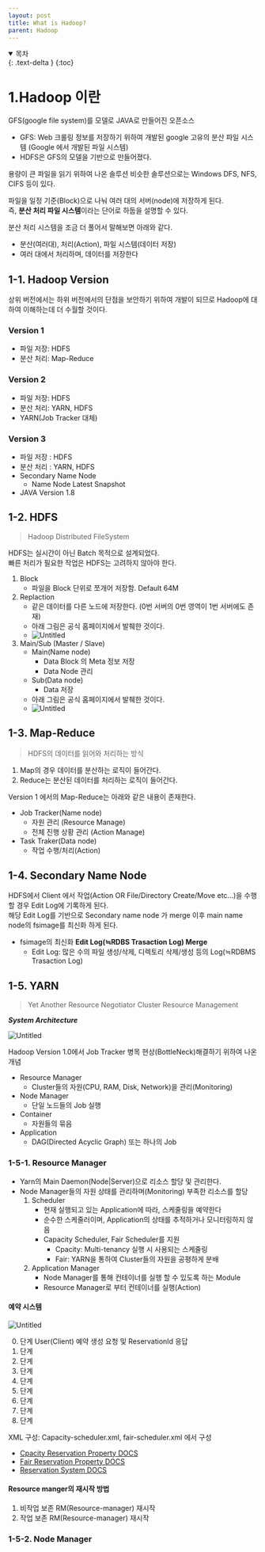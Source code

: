 ```yaml
---
layout: post
title: What is Hadoop? 
parent: Hadoop
---
```

<details open markdown="block">
  <summary>
    목차
  </summary>
  {: .text-delta }
{:toc}
</details>  


# 1.Hadoop 이란   

GFS(google file system)를 모델로 JAVA로 만들어진 오픈소스
  - GFS: Web 크롤링 정보를 저장하기 위하여 개발된 google 고유의 분산 파일 시스템 (Google 에서 개발된 파일 시스템)
  - HDFS은 GFS의 모델을 기반으로 만들어졌다.

용량이 큰 파일을 읽기 위하여 나온 솔루션 비슷한 솔루션으로는 Windows DFS, NFS, CIFS 등이 있다.

파일을 일정 기준(Block)으로 나눠 여러 대의 서버(node)에 저장하게 된다.   
즉, **분산 처리 파일 시스템**이라는 단어로 하둡을 설명할 수 있다.

분산 처리 시스템을 조금 더 풀어서 말해보면 아래와 같다.
- 분산(여러대), 처리(Action), 파일 시스템(데이터 저장) 
- 여러 대에서 처리하며, 데이터를 저장한다
    

## 1-1. Hadoop Version 
상위 버전에서는 하위 버전에서의 단점을 보안하기 위하여 개발이 되므로 Hadoop에 대하여 이해하는데 더 수월할 것이다.   


### Version 1
 - 파일 저장: HDFS   
 - 분산 처리: Map-Reduce     

### Version 2   
 - 파일 저장: HDFS
 - 분산 처리: YARN, HDFS
 - YARN(Job Tracker 대체)
### Version 3
 - 파일 저장 : HDFS
 - 분산 처리 : YARN, HDFS
 - Secondary Name Node   
    - Name Node Latest Snapshot   
 - JAVA Version 1.8

## 1-2. HDFS

> Hadoop Distributed FileSystem   

HDFS는 실시간이 아닌 Batch 목적으로 설계되었다.   
빠른 처리가 필요한 작업은 HDFS는 고려하지 않아야 한다.   

1. Block
    - 파일을 Block 단위로 쪼개어 저장함. Default 64M
2. Replaction
    - 같은 데이터를 다른 노드에 저장한다. (0번 서버의 0번 영역이 1번 서버에도 존재)
    - 아래 그림은 공식 홈페이지에서 발췌한 것이다.
    - ![Untitled](https://hadoop.apache.org/docs/stable/hadoop-project-dist/hadoop-hdfs/images/hdfsdatanodes.png)
3. Main/Sub (Master / Slave)
    - Main(Name node)  
        - Data Block 의 Meta 정보 저장   
        - Data Node 관리   
    - Sub(Data node)
        - Data 저장
    - 아래 그림은 공식 홈페이지에서 발췌한 것이다.
    - ![Untitled](https://hadoop.apache.org/docs/r3.2.3/hadoop-project-dist/hadoop-hdfs/images/hdfsarchitecture.png) 

## 1-3. Map-Reduce
> HDFS의 데이터를 읽어와 처리하는 방식  

1. Map의 경우 데이터를 분산하는 로직이 들어간다.   
2. Reduce는 분산된 데이터를 처리하는 로직이 들어간다.   

Version 1 에서의 Map-Reduce는 아래와 같은 내용이 존재한다.

- Job Tracker(Name node)   
    - 자원 관리 (Resource Manage)   
    - 전체 진행 상황 관리 (Action Manage)   
- Task Traker(Data node)   
    - 작업 수행/처리(Action) 

## 1-4. Secondary Name Node
HDFS에서 Client 에서 작업(Action OR File/Directory Create/Move etc...)을 수행할 경우 Edit Log에 기록하게 된다.   
해당 Edit Log를 기반으로 Secondary name node 가 merge 이후 main name node의 fsimage를 최신화 하게 된다.
- fsimage의 최신화 **Edit Log(≒RDBS Trasaction Log) Merge** 
    -  Edit Log: 많은 수의 파일 생성/삭제, 디렉토리 삭제/생성 등의 Log(≒RDBMS Trasaction Log)


## 1-5. YARN
> Yet Another Resource Negotiator
> Cluster Resource Management

***System Architecture***

![Untitled](https://hadoop.apache.org/docs/r3.2.4/hadoop-yarn/hadoop-yarn-site/yarn_architecture.gif)

Hadoop Version 1.0에서 Job Tracker 병목 현상(BottleNeck)해결하기 위하여 나온 개념    
- Resource Manager 
    - Cluster들의 자원(CPU, RAM, Disk, Network)을 관리(Monitoring)
- Node Manager
    - 단일 노드들의 Job 실행
- Container
    - 자원들의 묶음
- Application
    - DAG(Directed Acyclic Graph) 또는 하나의 Job


### 1-5-1. Resource Manager
- Yarn의 Main Daemon(Node|Server)으로 리소스 할당 및 관리한다.
- Node Manager들의 자원 상태를 관리하며(Monitoring) 부족한 리소스를 할당
    1. Scheduler
        - 현재 실행되고 있는 Application에 따라, 스케줄링을 예약한다
        - 순수한 스케줄러이며, Application의 상태를 추적하거나 모니터링하지 않음
        - Capacity Scheduler, Fair Scheduler를 지원
            - Cpacity: Multi-tenancy 실행 시 사용되는 스케줄링
            - Fair: YARN을 통하여 Cluster들의 자원을 공평하게 분배
    2. Application Manager
        - Node Manager를 통해 컨테이너를 실행 할 수 있도록 하는 Module
        - Resource Manager로 부터 컨테이너를 실행(Action)

#### 예약 시스템
![Untitled](https://hadoop.apache.org/docs/r3.2.4/hadoop-yarn/hadoop-yarn-site/images/yarn_reservation_system.png)


0. 단계 User(Client) 예약 생성 요청 및 ReservationId 응답
1. 단계  
2. 단계
3. 단계
4. 단계
5. 단계
6. 단계
7. 단계
8. 단계

XML 구성: Capacity-scheduler.xml, fair-scheduler.xml 에서 구성
- [Cpacity Reservation Property DOCS](https://hadoop.apache.org/docs/r3.2.4/hadoop-yarn/hadoop-yarn-site/CapacityScheduler.html#Reservation_Properties) 
- [Fair Reservation Property DOCS](https://hadoop.apache.org/docs/r3.2.4/hadoop-yarn/hadoop-yarn-site/FairScheduler.html#Configuring_ReservationSystem)
- [Reservation System DOCS](https://hadoop.apache.org/docs/r3.2.4/hadoop-yarn/hadoop-yarn-site/ReservationSystem.html)
#### Resource manger의 재시작 방법
1. 비작업 보존 RM(Resource-manager) 재시작
2. 작업 보존 RM(Resource-manager) 재시작
### 1-5-2. Node Manager
